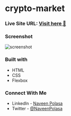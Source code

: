 # crypto-market


### Live Site URL: [Visit here 🚀 ](https://crypto-market-p02.netlify.app/)

### Screenshot

![screenshot](https://user-images.githubusercontent.com/91241718/207110592-68691850-67a9-4a85-9493-91aaa7326ac5.png)


### Built with

- HTML
- CSS
- Flexbox

### Connect With Me

- LinkedIn - [Naveen Polasa](https://www.linkedin.com/in/naveen-polasa/)
- Twitter - [@NaveenPolasa](https://twitter.com/NaveenPolasa)
